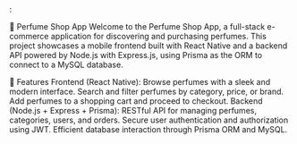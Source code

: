 :

🌸 Perfume Shop App
Welcome to the Perfume Shop App, a full-stack e-commerce application for discovering and purchasing perfumes. This project showcases a mobile frontend built with React Native and a backend API powered by Node.js with Express.js, using Prisma as the ORM to connect to a MySQL database.

🚀 Features
Frontend (React Native):
Browse perfumes with a sleek and modern interface.
Search and filter perfumes by category, price, or brand.
Add perfumes to a shopping cart and proceed to checkout.
Backend (Node.js + Express + Prisma):
RESTful API for managing perfumes, categories, users, and orders.
Secure user authentication and authorization using JWT.
Efficient database interaction through Prisma ORM and MySQL.
